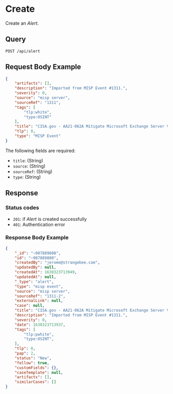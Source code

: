 # Create

Create an *Alert*.

## Query

```plain
POST /api/alert
```


##  Request Body Example

```json
{
    "artifacts": [],
    "description": "Imported from MISP Event #1311.",
    "severity": 0,
    "source": "misp server",
    "sourceRef": "1311",
    "tags": [
        "tlp:white",
        "type:OSINT"
    ],
    "title": "CISA.gov - AA21-062A Mitigate Microsoft Exchange Server Vulnerabilities",
    "tlp": 0,
    "type": "MISP Event"
}
```

The following fields are required: 

- `title`: (String)
- `source`: (String)
- `sourceRef`:  (String)
- `type`:  (String)

##  Response 

### Status codes

- `201`: if *Alert* is created successfully
- `401`: Authentication error

### Response Body Example

```json
{
    "_id": "~987889880",
    "id": "~987889880",
    "createdBy": "jerome@strangebee.com",
    "updatedBy": null,
    "createdAt": 1630323713949,
    "updatedAt": null,
    "_type": "alert",
    "type": "misp event",
    "source": "misp server",
    "sourceRef": "1311-2",
    "externalLink": null,
    "case": null,
    "title": "CISA.gov - AA21-062A Mitigate Microsoft Exchange Server Vulnerabilities",
    "description": "Imported from MISP Event #1311.",
    "severity": 0,
    "date": 1630323713937,
    "tags": [
        "tlp:pwhite",
        "type:OSINT",
    ],
    "tlp": 0,
    "pap": 2,
    "status": "New",
    "follow": true,
    "customFields": {},
    "caseTemplate": null,
    "artifacts": [],
    "similarCases": []
}
```